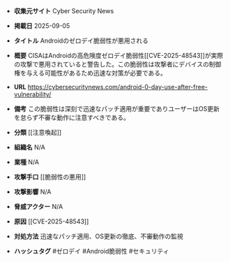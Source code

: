 - **収集元サイト**
Cyber Security News

- **掲載日**
2025-09-05

- **タイトル**
Androidのゼロデイ脆弱性が悪用される

- **概要**
CISAはAndroidの高危険度ゼロデイ脆弱性[[CVE-2025-48543]]が実際の攻撃で悪用されていると警告した。この脆弱性は攻撃者にデバイスの制御権を与える可能性があるため迅速な対策が必要である。

- **URL**
https://cybersecuritynews.com/android-0-day-use-after-free-vulnerability/

- **備考**
この脆弱性は深刻で迅速なパッチ適用が重要でありユーザーはOS更新を怠らず不審な動作に注意すべきである。

- **分類**
[[注意喚起]]

- **組織名**
N/A

- **業種**
N/A

- **攻撃手口**
[[脆弱性の悪用]]

- **攻撃影響**
N/A

- **脅威アクター**
N/A

- **原因**
[[CVE-2025-48543]]

- **対処方法**
迅速なパッチ適用、OS更新の徹底、不審動作の監視

- **ハッシュタグ**
#ゼロデイ #Android脆弱性 #セキュリティ

